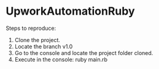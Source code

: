 # UpworkAutomationRuby
Steps to reproduce:
1. Clone the project.
2. Locate the branch v1.0
3. Go to the console and locate the project folder cloned.
4. Execute in the console: ruby main.rb
